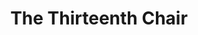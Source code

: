 ---
title: The Thirteenth Chair
year: 1929
opening_date: 1929-02-14
closing_date: 1929-02-15
layout: productions
image:
image_caption:
image_credit:
playbill: 
category: 
details:
  Theatre: Theatre Jacksonville
  Venue: Little Theatre
cast:
  Braddish Trent: Stuart Cavanagh
  Doolan: Martin S. Fabian
  Edward Wales: Don Ferrandou
  Elizabeth Erskine: Mrs. Cyril Copp
  Grace Standish: Sara Clark
  Helen O'Neill: Nancy Hoyt
  Helen Trent: Edith Pullen
  Howard Standish: Cyril Copp
  Mary Eastwood: Harriet Pullen
  Mrs. Crosby: Mrs. Fred E. Boston
  Philip Mason: Edward Goodman
  Pollock: Frank H. Elmore, Jr.
  Rosaline La Grange: Mazie McElwain Shepard
  Roscoe Crosby: J.H. Spence
  Sergeant Dunn: Morris Smith
  Tim Donahue: Gordon McCauley
  Will Crosby: Ralph W. Cooper, Jr.
crew:
  Director: Paul Stuart Buchanan
orchestra:
external_links:
---